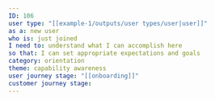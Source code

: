 ```yaml
---
ID: 106
user type: "[[example-1/outputs/user types/user|user]]"
as a: new user
who is: just joined
I need to: understand what I can accomplish here
so that: I can set appropriate expectations and goals
category: orientation
theme: capability awareness
user journey stage: "[[onboarding]]"
customer journey stage:
---
```

